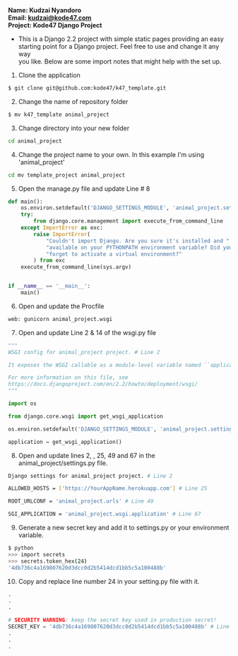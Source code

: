 **Name: Kudzai Nyandoro**  
**Email: kudzai@kode47.com**  
**Project: Kode47 Django Project**  

- This is a Django 2.2 project with simple static pages providing an easy  
  starting point for a Django project. Feel free to use and change it any way  
  you like. Below are some import notes that might help with the set up.  
  
1. Clone the application 

```bash
$ git clone git@github.com:kode47/k47_template.git
```

2. Change the name of repository folder

```bash
$ mv k47_template animal_project
```

3. Change directory into your new folder
 
```bash
cd animal_project
```

4. Change the project name to your own.  In this example I'm using 'animal_project'

```bash
cd mv template_project animal_project
```

5. Open the manage.py file and update Line # 8

```python
def main():
    os.environ.setdefault('DJANGO_SETTINGS_MODULE', 'animal_project.settings') # Line 8
    try:
        from django.core.management import execute_from_command_line
    except ImportError as exc:
        raise ImportError(
            "Couldn't import Django. Are you sure it's installed and "
            "available on your PYTHONPATH environment variable? Did you "
            "forget to activate a virtual environment?"
        ) from exc
    execute_from_command_line(sys.argv)


if __name__ == '__main__':
    main()
```
 
6. Open and update the Procfile

```bash
web: gunicorn animal_project.wsgi
```


7. Open and update Line 2 & 14 of the wsgi.py file

```python
"""
WSGI config for animal_project project. # Line 2

It exposes the WSGI callable as a module-level variable named ``application``.

For more information on this file, see
https://docs.djangoproject.com/en/2.2/howto/deployment/wsgi/
"""

import os

from django.core.wsgi import get_wsgi_application

os.environ.setdefault('DJANGO_SETTINGS_MODULE', 'animal_project.settings') # Line 14

application = get_wsgi_application()

```

8. Open and update lines 2, , 25, 49 and 67 in the animal_project/settings.py file.

```bash
Django settings for animal_project project. # Line 2

ALLOWED_HOSTS = ['https://YourAppName.herokuapp.com'] # Line 25

ROOT_URLCONF = 'animal_project.urls' # Line 49

SGI_APPLICATION = 'animal_project.wsgi.application' # Line 67
```

9. Generate a new secret key and add it to settings.py or your environment variable.

```bash
$ python
>>> import secrets
>>> secrets.token_hex(24)
'4db736c4a169807620d3dcc0d2b5414dcd1bb5c5a100488b'
```

10. Copy and replace line number 24 in your setting.py file with it.

```python
.
.
.

# SECURITY WARNING: keep the secret key used in production secret!
SECRET_KEY = '4db736c4a169807620d3dcc0d2b5414dcd1bb5c5a100488b' # Line 24
.
.
.
```


